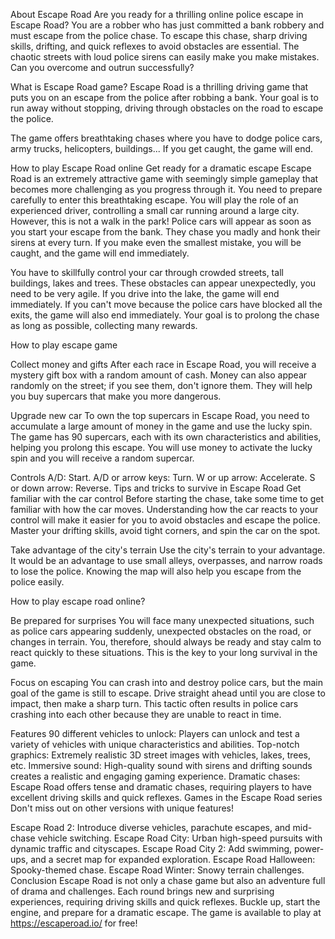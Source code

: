 About Escape Road
Are you ready for a thrilling online police escape in Escape Road? You are a robber who has just committed a bank robbery and must escape from the police chase. To escape this chase, sharp driving skills, drifting, and quick reflexes to avoid obstacles are essential. The chaotic streets with loud police sirens can easily make you make mistakes. Can you overcome and outrun successfully?

What is Escape Road game?
Escape Road is a thrilling driving game that puts you on an escape from the police after robbing a bank. Your goal is to run away without stopping, driving through obstacles on the road to escape the police.

The game offers breathtaking chases where you have to dodge police cars, army trucks, helicopters, buildings... If you get caught, the game will end.

How to play Escape Road online
Get ready for a dramatic escape
Escape Road is an extremely attractive game with seemingly simple gameplay that becomes more challenging as you progress through it. You need to prepare carefully to enter this breathtaking escape. You will play the role of an experienced driver, controlling a small car running around a large city. However, this is not a walk in the park! Police cars will appear as soon as you start your escape from the bank. They chase you madly and honk their sirens at every turn. If you make even the smallest mistake, you will be caught, and the game will end immediately.

You have to skillfully control your car through crowded streets, tall buildings, lakes and trees. These obstacles can appear unexpectedly, you need to be very agile. If you drive into the lake, the game will end immediately. If you can't move because the police cars have blocked all the exits, the game will also end immediately. Your goal is to prolong the chase as long as possible, collecting many rewards.

How to play escape game

Collect money and gifts
After each race in Escape Road, you will receive a mystery gift box with a random amount of cash. Money can also appear randomly on the street; if you see them, don't ignore them. They will help you buy supercars that make you more dangerous.

Upgrade new car
To own the top supercars in Escape Road, you need to accumulate a large amount of money in the game and use the lucky spin. The game has 90 supercars, each with its own characteristics and abilities, helping you prolong this escape. You will use money to activate the lucky spin and you will receive a random supercar.

Controls
A/D: Start.
A/D or arrow keys: Turn.
W or up arrow: Accelerate.
S or down arrow: Reverse.
Tips and tricks to survive in Escape Road
Get familiar with the car control
Before starting the chase, take some time to get familiar with how the car moves. Understanding how the car reacts to your control will make it easier for you to avoid obstacles and escape the police. Master your drifting skills, avoid tight corners, and spin the car on the spot.

Take advantage of the city's terrain
Use the city's terrain to your advantage. It would be an advantage to use small alleys, overpasses, and narrow roads to lose the police. Knowing the map will also help you escape from the police easily.

How to play escape road online?

Be prepared for surprises
You will face many unexpected situations, such as police cars appearing suddenly, unexpected obstacles on the road, or changes in terrain. You, therefore, should always be ready and stay calm to react quickly to these situations. This is the key to your long survival in the game.

Focus on escaping
You can crash into and destroy police cars, but the main goal of the game is still to escape. Drive straight ahead until you are close to impact, then make a sharp turn. This tactic often results in police cars crashing into each other because they are unable to react in time.

Features
90 different vehicles to unlock: Players can unlock and test a variety of vehicles with unique characteristics and abilities.
Top-notch graphics: Extremely realistic 3D street images with vehicles, lakes, trees, etc.
Immersive sound: High-quality sound with sirens and drifting sounds creates a realistic and engaging gaming experience.
Dramatic chases: Escape Road offers tense and dramatic chases, requiring players to have excellent driving skills and quick reflexes.
Games in the Escape Road series
Don't miss out on other versions with unique features!

Escape Road 2: Introduce diverse vehicles, parachute escapes, and mid-chase vehicle switching.
Escape Road City: Urban high-speed pursuits with dynamic traffic and cityscapes.
Escape Road City 2: Add swimming, power-ups, and a secret map for expanded exploration.
Escape Road Halloween: Spooky-themed chase.
Escape Road Winter: Snowy terrain challenges.
Conclusion
Escape Road is not only a chase game but also an adventure full of drama and challenges. Each round brings new and surprising experiences, requiring driving skills and quick reflexes. Buckle up, start the engine, and prepare for a dramatic escape. The game is available to play at https://escaperoad.io/ for free!
